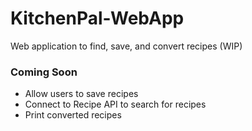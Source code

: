 # KitchenPal-WebApp
Web application to find, save, and convert recipes (WIP)

### Coming Soon
* Allow users to save recipes
* Connect to Recipe API to search for recipes
* Print converted recipes
